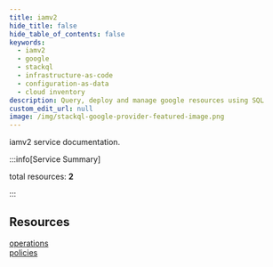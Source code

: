 ```yaml
---
title: iamv2
hide_title: false
hide_table_of_contents: false
keywords:
  - iamv2
  - google
  - stackql
  - infrastructure-as-code
  - configuration-as-data
  - cloud inventory
description: Query, deploy and manage google resources using SQL
custom_edit_url: null
image: /img/stackql-google-provider-featured-image.png
---
```


iamv2 service documentation.

:::info[Service Summary]

total resources: __2__  

:::

## Resources
<div class="row">
<div class="providerDocColumn">
<a href="/services/iamv2/operations/">operations</a>
</div>
<div class="providerDocColumn">
<a href="/services/iamv2/policies/">policies</a>
</div>
</div>